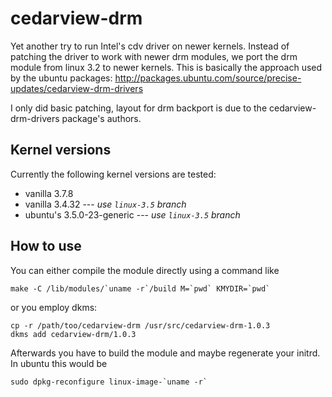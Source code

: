 cedarview-drm
=============

Yet another try to run Intel's cdv driver on newer kernels. Instead of patching the driver to work with newer drm modules, we port the drm module from linux 3.2 to newer kernels. This is basically the approach used by the ubuntu packages: http://packages.ubuntu.com/source/precise-updates/cedarview-drm-drivers

I only did basic patching, layout for drm backport is due to the cedarview-drm-drivers package's authors.

Kernel versions
---------------

Currently the following kernel versions are tested:

 * vanilla 3.7.8
 * vanilla 3.4.32 --- *use `linux-3.5` branch*
 * ubuntu's 3.5.0-23-generic --- *use `linux-3.5` branch*

How to use
---------

You can either compile the module directly using a command like 

    make -C /lib/modules/`uname -r`/build M=`pwd` KMYDIR=`pwd`

or you employ dkms:

    cp -r /path/too/cedarview-drm /usr/src/cedarview-drm-1.0.3
    dkms add cedarview-drm/1.0.3

Afterwards you have to build the module and maybe regenerate your initrd. In ubuntu this would be

    sudo dpkg-reconfigure linux-image-`uname -r`


    
